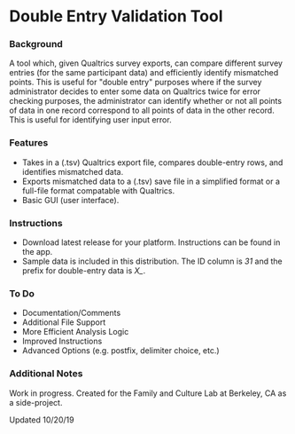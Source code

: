 # Double Entry Validation Tool

### Background
A tool which, given Qualtrics survey exports, can compare different survey entries (for the same participant data) and efficiently identify mismatched points. This is useful for "double entry" purposes where if the survey administrator decides to enter some data on Qualtrics twice for error checking purposes, the administrator can identify whether or not all points of data in one record correspond to all points of data in the other record. This is useful for identifying user input error.

### Features
* Takes in a (.tsv) Qualtrics export file, compares double-entry rows, and identifies mismatched data. 
* Exports mismatched data to a (.tsv) save file in a simplified format or a full-file format compatable with Qualtrics.
* Basic GUI (user interface).

### Instructions
* Download latest release for your platform. Instructions can be found in the app.
* Sample data is included in this distribution. The ID column is *31* and the prefix for double-entry data is *X_*.

### To Do
* Documentation/Comments
* Additional File Support
* More Efficient Analysis Logic
* Improved Instructions
* Advanced Options (e.g. postfix, delimiter choice, etc.)

### Additional Notes
Work in progress. Created for the Family and Culture Lab at Berkeley, CA as a side-project.

Updated 10/20/19
